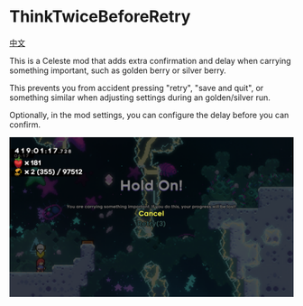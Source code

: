 # ThinkTwiceBeforeRetry
[中文](README.md)

This is a Celeste mod that adds extra confirmation and delay when carrying something important, such as golden berry or silver berry.

This prevents you from accident pressing "retry", "save and quit", or something similar when adjusting settings during an golden/silver run.

Optionally, in the mod settings, you can configure the delay before you can confirm.

![demo](demo_en.png)